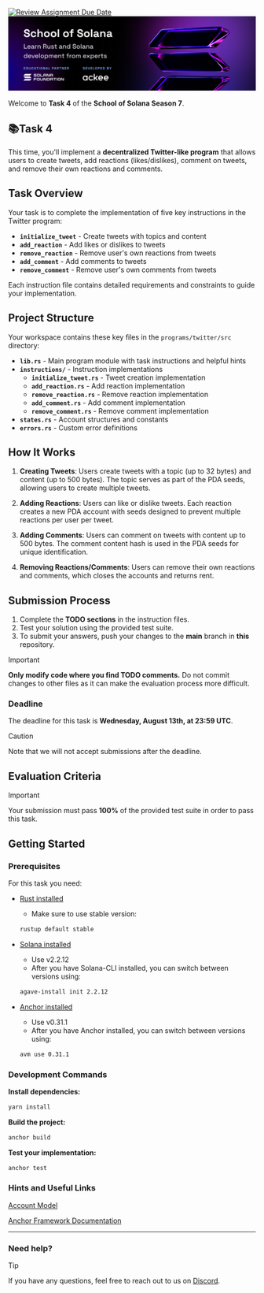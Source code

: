[![Review Assignment Due Date](https://classroom.github.com/assets/deadline-readme-button-22041afd0340ce965d47ae6ef1cefeee28c7c493a6346c4f15d667ab976d596c.svg)](https://classroom.github.com/a/LPQp1ENq)
![School of Solana](https://github.com/Ackee-Blockchain/school-of-solana/blob/master/.banner/banner.png?raw=true)

Welcome to **Task 4** of the **School of Solana Season 7**.

## 📚Task 4
This time, you'll implement a **decentralized Twitter-like program** that allows users to create tweets, add reactions (likes/dislikes), comment on tweets, and remove their own reactions and comments.

## Task Overview

Your task is to complete the implementation of five key instructions in the Twitter program:

- **`initialize_tweet`** - Create tweets with topics and content
- **`add_reaction`** - Add likes or dislikes to tweets  
- **`remove_reaction`** - Remove user's own reactions from tweets
- **`add_comment`** - Add comments to tweets
- **`remove_comment`** - Remove user's own comments from tweets

Each instruction file contains detailed requirements and constraints to guide your implementation.

## Project Structure

Your workspace contains these key files in the `programs/twitter/src` directory:

- **`lib.rs`** - Main program module with task instructions and helpful hints
- **`instructions/`** - Instruction implementations
  - **`initialize_tweet.rs`** - Tweet creation implementation
  - **`add_reaction.rs`** - Add reaction implementation
  - **`remove_reaction.rs`** - Remove reaction implementation
  - **`add_comment.rs`** - Add comment implementation
  - **`remove_comment.rs`** - Remove comment implementation
- **`states.rs`** - Account structures and constants
- **`errors.rs`** - Custom error definitions

## How It Works

1. **Creating Tweets**: Users create tweets with a topic (up to 32 bytes) and content (up to 500 bytes). The topic serves as part of the PDA seeds, allowing users to create multiple tweets.

2. **Adding Reactions**: Users can like or dislike tweets. Each reaction creates a new PDA account with seeds designed to prevent multiple reactions per user per tweet.

3. **Adding Comments**: Users can comment on tweets with content up to 500 bytes. The comment content hash is used in the PDA seeds for unique identification.

4. **Removing Reactions/Comments**: Users can remove their own reactions and comments, which closes the accounts and returns rent.

## Submission Process

1. Complete the **TODO sections** in the instruction files.
2. Test your solution using the provided test suite.
3. To submit your answers, push your changes to the **main** branch in **this** repository.

>[!IMPORTANT]
>**Only modify code where you find TODO comments.** Do not commit changes to other files as it can make the evaluation process more difficult.

### Deadline
The deadline for this task is **Wednesday, August 13th, at 23:59 UTC**.

>[!CAUTION]
>Note that we will not accept submissions after the deadline.

## Evaluation Criteria

>[!IMPORTANT]
>Your submission must pass **100%** of the provided test suite in order to pass this task.

## Getting Started

### Prerequisites
For this task you need:
- [Rust installed](https://www.rust-lang.org/tools/install)
    - Make sure to use stable version:
    ```bash
    rustup default stable
    ```
- [Solana installed](https://docs.solana.com/cli/install-solana-cli-tools)
    - Use v2.2.12
    - After you have Solana-CLI installed, you can switch between versions using:
    ```bash
    agave-install init 2.2.12
    ```

- [Anchor installed](https://www.anchor-lang.com/docs/installation)
    - Use v0.31.1
    - After you have Anchor installed, you can switch between versions using:
    ```bash
    avm use 0.31.1
    ```

### Development Commands

**Install dependencies:**
```bash
yarn install
```

**Build the project:**
```bash
anchor build
```

**Test your implementation:**
```bash
anchor test
```

### Hints and Useful Links

[Account Model](https://solana.com/docs/core/accounts)

[Anchor Framework Documentation](https://www.anchor-lang.com/)

-----

### Need help?
>[!TIP]
>If you have any questions, feel free to reach out to us on [Discord](https://discord.gg/z3JVuZyFnp).
